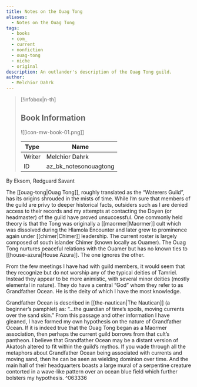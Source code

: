 ```yaml
---
title: Notes on the Ouag Tong
aliases:
  - Notes on the Ouag Tong
tags:
  - books
  - com_
  - current
  - nonfiction
  - ouag-tong
  - niche
  - original
description: An outlander's description of the Ouag Tong guild.
author:
  - Melchior Dahrk
---
```

> [!infobox|n-th]
> 
> ## Book Information
> 
> ![[icon-mw-book-01.png]]
> 
> | Type | Name |
> | --- | --- |
> | Writer | Melchior Dahrk |
> | ID | az_bk_notesonouagtong |

By Eksom, Redguard Savant

The [[ouag-tong|Ouag Tong]], roughly translated as the “Waterers Guild”, has its origins shrouded in the mists of time. While I’m sure that members of the guild are privy to deeper historical facts, outsiders such as I are denied access to their records and my attempts at contacting the Doyen (or headmaster) of the guild have proved unsuccessful. One commonly held theory is that the Tong was originally a [[maormer|Maormer]] cult which was dissolved during the Hlamola Encounter and later grew to prominence again under [[chimer|Chimer]] leadership. The current roster is largely composed of south islander Chimer (known locally as Ouamer). The Ouag Tong nurtures peaceful relations with the Ouamer but has no known ties to [[house-azura|House Azura]]. The one ignores the other.

From the few meetings I have had with guild members, it would seem that they recognize but do not worship any of the typical deities of Tamriel. Instead they appear to be more animistic, with several minor deities (mostly elemental in nature). They do have a central “God” whom they refer to as Grandfather Ocean. He is the deity of which I have the most knowledge.

Grandfather Ocean is described in [[the-nautican|The Nautican]] (a beginner’s pamphlet) as: “…the guardian of time’s spoils, moving currents over the sand skin.” From this passage and other information I have gleaned, I have formed my own hypothesis on the nature of Grandfather Ocean. If it is indeed true that the Ouag Tong began as a Maormer association, then perhaps the current guild borrows from that cult’s pantheon. I believe that Grandfather Ocean may be a distant version of Akatosh altered to fit within the guild’s mythos. If you wade through all the metaphors about Grandfather Ocean being associated with currents and moving sand, then he can be seen as wielding dominion over time. And the main hall of their headquarters boasts a large mural of a serpentine creature contorted in a wave-like pattern over an ocean blue field which further bolsters my hypothesis. ^063336